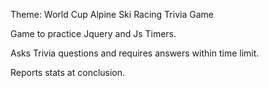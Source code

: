 Theme: World Cup Alpine Ski Racing Trivia Game

Game to practice Jquery and Js Timers. 

Asks Trivia questions and requires answers within time limit.

Reports stats at conclusion.
